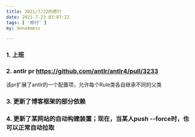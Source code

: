 ```yaml
---
title: 2021/7/22的修行
date: 2021-7-23 03:07:22
tags: [ '修行' ]
my: XenoAmess

---
```


### 1. 上班

### 2. antlr pr https://github.com/antlr/antlr4/pull/3233

该pr扩展了antlr的一个配置项，允许每个Rule类各自继承不同的父类

### 3. 更新了博客框架的部分依赖

### 4. 更新了某网站的自动构建装置；现在，当某人push --force时，也可以正常自动拉取

